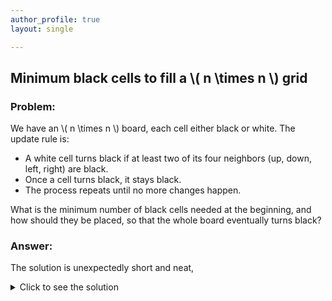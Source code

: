 ```yaml
---
author_profile: true
layout: single

---
```


## Minimum black cells to fill a \\( n \times n \\) grid

### Problem:
We have an \\( n \times n \\) board, each cell either black or white. The update rule is:

* A white cell turns black if at least two of its four neighbors (up, down, left, right) are black.
* Once a cell turns black, it stays black.
* The process repeats until no more changes happen.

What is the minimum number of black cells needed at the beginning, and how should they be placed, so that the whole board eventually turns black?

### Answer:
The solution is unexpectedly short and neat, 
<details markdown="1">
  <summary>Click to see the solution</summary>
   
It’s easy to see that placing \\( n \\) black cells along the diagonal will eventually turn the entire board black. But is  \\( n \\) the minimum?  
 

Note that the update process does not change the perimeter of the black region. The fully black board has perimeter  \\( 4n \\). If we start with fewer than  \\( n \\) cells, the initial perimeter is less than  \\(4n\\). Hence, the minimum number of black cells required is  \\( n \\).  

</details>
